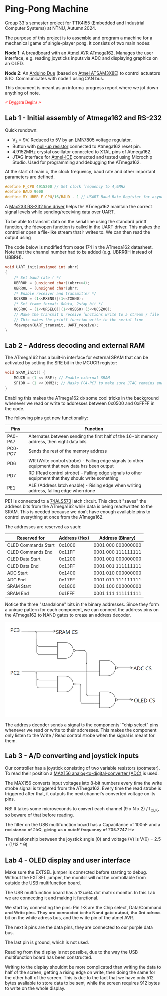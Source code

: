 # Ping-Pong Machine
Group 33's semester project for TTK4155 (Embedded and Industrial Computer Systems) at NTNU, Autumn 2024.

The purpose of this project is to assemble and program a machine for a mechanical game of single-player pong. It consists of two main nodes:

**Node 1**: A breadboard with an [Atmel AVR ATmega162](https://ww1.microchip.com/downloads/en/DeviceDoc/Atmel-2513-8-bit-AVR-Microntroller-ATmega162_Datasheet.pdf). Manages the user interface, e.g. reading joysticks inputs via ADC and displaying graphics on an OLED.

**Node 2**: An [Arduino Due](https://docs.arduino.cc/hardware/due) (based on [Atmel ATSAM3X8E](https://ww1.microchip.com/downloads/en/DeviceDoc/Atmel-11057-32-bit-Cortex-M3-Microcontroller-SAM3X-SAM3A_Datasheet.pdf)) to control actuators & IO. Communicates with node 1 using CAN bus.

This document is meant as an informal progress report where we jot down anything of note.

[comment]: <![Welcome to byggern.](https://i.imgur.com/ccaTs94.mp4)> 
<p style="font-family: Papyrus, Charcoal, fantasy; color:red">🗲 Byggern Begins 🗲</p>



## Lab 1 - Initial assembly of Atmega162 and RS-232

Quick rundown:
- V<sub>a</sub> = 9V. Reduced to 5V by an [LMN7805](https://www.sparkfun.com/datasheets/Components/LM7805.pdf) voltage regulator.
- Button with [pull-up resistor](https://learn.sparkfun.com/tutorials/pull-up-resistors/all) connected to Atmega162 reset pin.
- 4.9152MHz crystal oscillator connected to XTAL pins of Atmega162.
- JTAG Interface for [Atmel-ICE](https://ww1.microchip.com/downloads/en/DeviceDoc/Atmel-ICE_UserGuide.pdf) connected and tested using Microchip Studio. Used for programming and debugging the ATmega162.

At the start of main.c, the clock frequency, baud rate and other important parameters are defined.

```c
#define F_CPU 4915200 // Set clock frequency to 4,9MHz
#define BAUD 9600
#define MY_UBBR F_CPU/16/BAUD - 1 // USART Baud Rate Register for asynchronous normal mode
```

A [Max233 RS-232 line driver](https://en.wikipedia.org/wiki/MAX232) helps the ATmega162 maintain the correct signal levels while sending/receiving data over UART.

To be able to transmit data on the serial line using the standard printf function, the fdevopen function is called in the UART driver. This makes the controller open a file-like stream that it writes to. We can then read the output using 

The code below is modified from page 174 in the ATmega162 datasheet. Note that the channel number had to be added (e.g. UBRR**0**H instead of UBBRH).

```c
void UART_init(unsigned int ubrr)
{
	/* Set baud rate ( */
	UBRR0H = (unsigned char)(ubrr>>8);
	UBRR0L = (unsigned char)ubrr;
	/* Enable receiver and transmitter */
	UCSR0B = (1<<RXEN0)|(1<<TXEN0);
	/* Set frame format: 8data, 2stop bit */
	UCSR0C = (1<<URSEL0)|(1<<USBS0)|(3<<UCSZ00);
	// Make the transmit & receive functions write to a stream / file
	// This makes the printf function write to the serial line
	fdevopen(UART_transmit, UART_receive);
}
```



## Lab 2 - Address decoding and external RAM

The ATmega162 has a built-in interface for external SRAM that can be activated by setting the SRE bit in the MCUCR register:

```c
void SRAM_init() {
	MCUCR = (1 << SRE); // Enable external SRAM
	SFIOR = (1 << XMM2); // Masks PC4-PC7 to make sure JTAG remains enabled
}
```

Enabling this makes the ATmega162 do some cool tricks in the background whenever we read or write to addresses between 0x0500 and 0xFFFF in the code.

The following pins get new functionality:

| Pins		| Function 	|
| ---		| ---		|
| PA0-PA7	| Alternates between sending the first half of the 16-bit memory address, then eight data bits |
| PC0-PC7 	| Sends the rest of the memory address |
| PD6		| WR (Write control strobe) - Falling edge signals to other equipment that new data has been output |
| PD7		| RD (Read control strobe) - Falling edge signals to other equipment that they should write something |
| PE1		| ALE (Address latch enable) - Rising edge when writing address, falling edge when done |

PE1 is connected to a [74ALS573](https://www.ti.com/lit/ds/symlink/sn74as573a.pdf?ts=1727201799450) latch circuit. This circuit "saves" the address bits from the ATmega162 while data is being read/written to the SRAM. This is needed because we don't have enough available pins to control everything at once from the ATmega162.

The addresses are reserved as such:

| Reserved for			| Address (Hex)	| Address (Binary)		|
| ---					| ---			| ---					| 
| OLED Commands Start	| 0x1000		| 0001 000 000000000	|
| OLED Commands End		| 0x11FF		| 0001 000 111111111	|
| OLED Data Start		| 0x1200		| 0001 001 000000000	|
| OLED Data End			| 0x13FF		| 0001 001 111111111	|
| ADC Start				| 0x1400		| 0001 010 000000000	|
| ADC End				| 0x17FF		| 0001 011 111111111	|
| SRAM Start			| 0x1800		| 0001 100 000000000	|
| SRAM End				| 0x1FFF		| 0001 111 111111111	|

Notice the three "standalone" bits in the binary addresses. Since they form a unique pattern for each component, we can connect the address pins on the ATmega162 to NAND gates to create an address decoder.

![Address decoder from NAND gates|100](img/NAND%20GATES.png)

The address decoder sends a signal to the components' "chip select" pins whenever we read or write to their addresses. This makes the component only listen to the Write / Read control strobe when the signal is meant for them.



## Lab 3 - A/D converting and joystick inputs
Our controller has a joystick consisting of two variable resistors (potmeter). To read their position a [MAX156 analog-to-digital-converter (ADC)](https://www.analog.com/media/en/technical-documentation/data-sheets/MAX155-MAX156.pdf) is used. 

The MAX156 converts input voltages into 8-bit numbers every time the write strobe signal is triggered from the ATmega162. Every time the read strobe is triggered after that, it outputs the next channel's converted voltage on its pins.

NB! It takes some microseconds to convert each channel (9 x N x 2) / f<sub>CLK</sub>, so beware of that before reading.

The filter on the USB multifunction board has a Capacitance of 100nF and a resistance of 2kΩ, giving us a cutoff frequency of 795.7747 Hz

The relationship between the joystick angle (θ) and voltage (V) is V(θ) = 2.5 + (1/12 * θ)


## Lab 4 - OLED display and user interface

Make sure the EXTSEL jumper is connected before starting to debug. Without the EXTSEL jumper, the monitor will not be controllable from outside the USB multifunction board.

The USB multifunction board has a 124x64 dot matrix monitor. In this Lab we are connecting it and making it functional.

We start by connecting the pins: Pin 1-3 are the Chip select, Data/Command and Write pins. They are connected to the Nand gate output, the 3rd adress bit on the white adress bus, and the write pin of the atmel AVR.

The next 8 pins are the data pins, they are connected to our purple data bus. 

The last pin is ground, which is not used.

Reading from the display is not possible, due to the way the USB multifunction board has been constructed.

Writing to the display shouldnt be more complicated than writing the data to half of the screen, getting a rising edge on write, then doing the same for the other half of the screen. This is due to the fact that we have only 512 bytes avaliable to store data to be sent, while the screen requires 912 bytes to write on the whole display.


